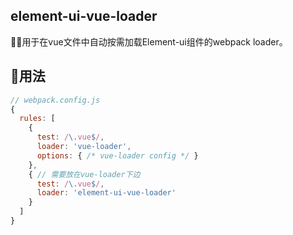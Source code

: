 ## element-ui-vue-loader

用于在vue文件中自动按需加载Element-ui组件的webpack loader。

## 用法

```js
// webpack.config.js
{
  rules: [
    {
      test: /\.vue$/,
      loader: 'vue-loader',
      options: { /* vue-loader config */ }
    },
    { // 需要放在vue-loader下边
      test: /\.vue$/,
      loader: 'element-ui-vue-loader'
    }
  ]
}
```